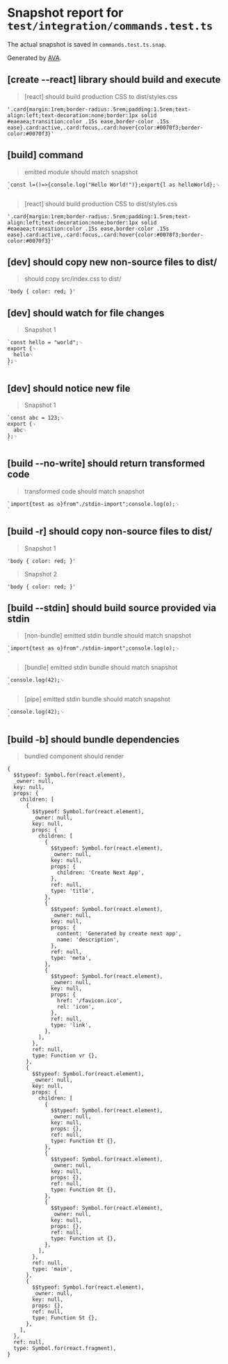 # Snapshot report for `test/integration/commands.test.ts`

The actual snapshot is saved in `commands.test.ts.snap`.

Generated by [AVA](https://avajs.dev).

## [create --react] library should build and execute

> [react] should build production CSS to dist/styles.css

    '.card{margin:1rem;border-radius:.5rem;padding:1.5rem;text-align:left;text-decoration:none;border:1px solid #eaeaea;transition:color .15s ease,border-color .15s ease}.card:active,.card:focus,.card:hover{color:#0070f3;border-color:#0070f3}'

## [build] command

> emitted module should match snapshot

    `const l=()=>{console.log("Hello World!")};export{l as helloWorld};␊
    `

> [react] should build production CSS to dist/styles.css

    '.card{margin:1rem;border-radius:.5rem;padding:1.5rem;text-align:left;text-decoration:none;border:1px solid #eaeaea;transition:color .15s ease,border-color .15s ease}.card:active,.card:focus,.card:hover{color:#0070f3;border-color:#0070f3}'

## [dev] should copy new non-source files to dist/

> should copy src/index.css to dist/

    'body { color: red; }'

## [dev] should watch for file changes

> Snapshot 1

    `const hello = "world";␊
    export {␊
      hello␊
    };␊
    `

## [dev] should notice new file

> Snapshot 1

    `const abc = 123;␊
    export {␊
      abc␊
    };␊
    `

## [build --no-write] should return transformed code

> transformed code should match snapshot

    `import{test as o}from"./stdin-import";console.log(o);␊
    `

## [build -r] should copy non-source files to dist/

> Snapshot 1

    'body { color: red; }'

> Snapshot 2

    'body { color: red; }'

## [build --stdin] should build source provided via stdin

> [non-bundle] emitted stdin bundle should match snapshot

    `import{test as o}from"./stdin-import";console.log(o);␊
    `

> [bundle] emitted stdin bundle should match snapshot

    `console.log(42);␊
    `

> [pipe] emitted stdin bundle should match snapshot

    `console.log(42);␊
    `

## [build -b] should bundle dependencies

> bundled component should render

    {
      $$typeof: Symbol.for(react.element),
      _owner: null,
      key: null,
      props: {
        children: [
          {
            $$typeof: Symbol.for(react.element),
            _owner: null,
            key: null,
            props: {
              children: [
                {
                  $$typeof: Symbol.for(react.element),
                  _owner: null,
                  key: null,
                  props: {
                    children: 'Create Next App',
                  },
                  ref: null,
                  type: 'title',
                },
                {
                  $$typeof: Symbol.for(react.element),
                  _owner: null,
                  key: null,
                  props: {
                    content: 'Generated by create next app',
                    name: 'description',
                  },
                  ref: null,
                  type: 'meta',
                },
                {
                  $$typeof: Symbol.for(react.element),
                  _owner: null,
                  key: null,
                  props: {
                    href: '/favicon.ico',
                    rel: 'icon',
                  },
                  ref: null,
                  type: 'link',
                },
              ],
            },
            ref: null,
            type: Function vr {},
          },
          {
            $$typeof: Symbol.for(react.element),
            _owner: null,
            key: null,
            props: {
              children: [
                {
                  $$typeof: Symbol.for(react.element),
                  _owner: null,
                  key: null,
                  props: {},
                  ref: null,
                  type: Function Et {},
                },
                {
                  $$typeof: Symbol.for(react.element),
                  _owner: null,
                  key: null,
                  props: {},
                  ref: null,
                  type: Function Ot {},
                },
                {
                  $$typeof: Symbol.for(react.element),
                  _owner: null,
                  key: null,
                  props: {},
                  ref: null,
                  type: Function ut {},
                },
              ],
            },
            ref: null,
            type: 'main',
          },
          {
            $$typeof: Symbol.for(react.element),
            _owner: null,
            key: null,
            props: {},
            ref: null,
            type: Function St {},
          },
        ],
      },
      ref: null,
      type: Symbol.for(react.fragment),
    }
